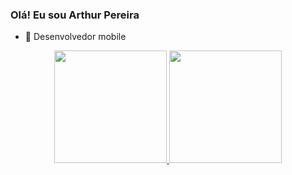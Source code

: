 ### Olá! Eu sou Arthur Pereira 

- 📱 Desenvolvedor mobile

<div align="center">
  <a href="https://github.com/ArtthSilva">
  <img height="180em" src="https://github-readme-stats.vercel.app/api?username=ArtthSilva&show_icons=true&theme=cobalt&include_all_commits=true&count_private=true"/>
  <img height="180em" src="https://github-readme-stats.vercel.app/api/top-langs/?username=ArtthSilva&layout=compact&langs_count=7&theme=cobalt"/>
</div>
  
